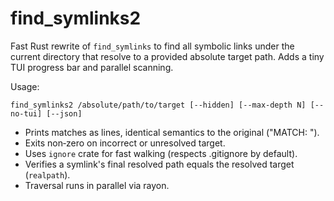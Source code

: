 # find_symlinks2

Fast Rust rewrite of `find_symlinks` to find all symbolic links under the current directory that resolve to a provided absolute target path. Adds a tiny TUI progress bar and parallel scanning.

Usage:

```
find_symlinks2 /absolute/path/to/target [--hidden] [--max-depth N] [--no-tui] [--json]
```

- Prints matches as lines, identical semantics to the original ("MATCH: <path>").
- Exits non‑zero on incorrect or unresolved target.
- Uses `ignore` crate for fast walking (respects .gitignore by default).
- Verifies a symlink's final resolved path equals the resolved target (`realpath`).
- Traversal runs in parallel via rayon.

